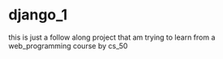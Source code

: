 # django_1
this is just a follow along project that am trying to learn from a web_programming course by cs_50 
